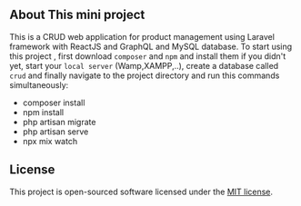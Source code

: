 ## About This mini project

This is a CRUD web application for product management using Laravel framework with ReactJS and GraphQL and MySQL database.
To start using this project , first download `composer` and `npm` and install them if you didn't yet, start your `local server` (Wamp,XAMPP,..), create a database called `crud` and finally navigate to the project directory and run this commands simultaneously:

-   composer install
-   npm install
-   php artisan migrate
-   php artisan serve
-   npx mix watch

## License

This project is open-sourced software licensed under the [MIT license](https://opensource.org/licenses/MIT).
